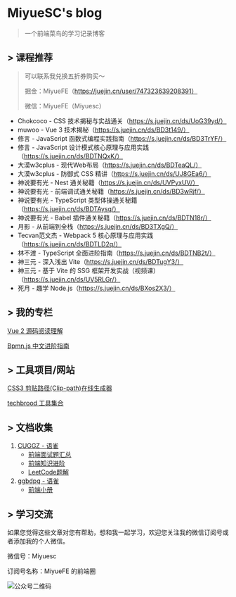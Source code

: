 # MiyueSC's blog

> 一个前端菜鸟的学习记录博客

## > 课程推荐

> 可以联系我兑换五折券购买～
>
> 掘金：MiyueFE（https://juejin.cn/user/747323639208391）
>
> 微信：MiyueFE（Miyuesc）

- Chokcoco -  CSS 技术揭秘与实战通关（https://s.juejin.cn/ds/UoG39yd/）
- muwoo - Vue 3 技术揭秘（https://s.juejin.cn/ds/BD3t149/）
- 修言 - JavaScript 函数式编程实践指南（https://s.juejin.cn/ds/BD3TrYF/）
- 修言 - JavaScript 设计模式核⼼原理与应⽤实践（https://s.juejin.cn/ds/BDTNQxK/）
- 大漠w3cplus - 现代Web布局（https://s.juejin.cn/ds/BDTeaQL/）
- 大漠w3cplus - 防御式 CSS 精讲（https://s.juejin.cn/ds/UJ8GEa6/）
- 神说要有光 - Nest 通关秘籍（https://s.juejin.cn/ds/UVPyxUV/）
- 神说要有光 - 前端调试通关秘籍（https://s.juejin.cn/ds/BD3wRjf/）
- 神说要有光 - TypeScript 类型体操通关秘籍（https://s.juejin.cn/ds/BDTAysq/）
- 神说要有光 - Babel 插件通关秘籍（https://s.juejin.cn/ds/BDTN18r/）
- 月影 - 从前端到全栈（https://s.juejin.cn/ds/BD3TXgQ/）
- Tecvan范文杰 - Webpack 5 核心原理与应用实践（https://s.juejin.cn/ds/BDTLD2q/）
- 林不渡 - TypeScript 全面进阶指南（https://s.juejin.cn/ds/BDTNB2t/）
- 神三元 - 深入浅出 Vite（https://s.juejin.cn/ds/BDTugY3/）
- 神三元 - 基于 Vite 的 SSG 框架开发实战（视频课）（https://s.juejin.cn/ds/UV5RLGr/）
- 死月 - 趣学 Node.js（https://s.juejin.cn/ds/BXos2X3/）




## > 我的专栏

[Vue 2 源码阅读理解](https://juejin.cn/column/7136858810605371399)

[Bpmn.js 中文进阶指南](https://juejin.cn/column/6964382482007490590)



## > 工具项目/网站

[CSS3 剪贴路径(Clip-path)在线生成器](https://techbrood.com/tool?p=css-clip-path)

[techbrood 工具集合](https://techbrood.com/tool#)



## > 文档收集

1. [CUGGZ - 语雀](https://www.yuque.com/cuggz)
   - [前端面试题汇总](https://www.yuque.com/cuggz/interview)
   - [前端知识进阶](https://www.yuque.com/cuggz/feplus)
   - [LeetCode题解](https://www.yuque.com/cuggz/leetcode)
2. [ggbdpq - 语雀](https://www.yuque.com/ggbdpq)
   - [前端小册](https://www.yuque.com/ggbdpq/handbook)

## > 学习交流

如果您觉得这些文章对您有帮助，想和我一起学习，欢迎您关注我的微信订阅号或者添加我的个人微信。

微信号：Miyuesc

订阅号名称：MiyueFE 的前端圈

![公众号二维码](https://images.weserv.nl/?url=https://i0.hdslb.com/bfs/article/fdef0d8f1731ed03b4123d22b7d82acacb6ca10c.jpg)

